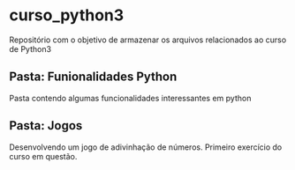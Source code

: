 # curso_python3
Repositório com o objetivo de armazenar os arquivos relacionados ao curso de Python3

## Pasta: Funionalidades Python
Pasta contendo algumas funcionalidades interessantes em python

## Pasta: Jogos
Desenvolvendo um jogo de adivinhação de números. Primeiro exercício do curso em questão.
